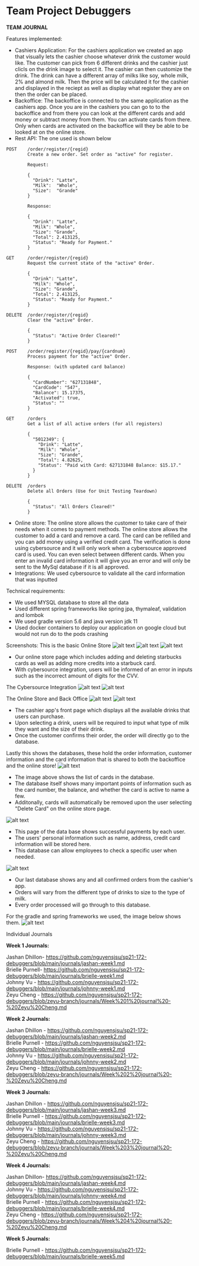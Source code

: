 # Team Project Debuggers 
 
**TEAM JOURNAL**

Features implemented:
- Cashiers Application: For the cashiers application we created an app that visually lets the cashier choose whatever drink the customer would like. The customer can pick from 6 different drinks and the cashier just clicls on the drink image to select it. The cashier can then customize the drink. The drink can have a different array of milks like soy, whole milk, 2% and almond milk. Then the price will be calculated it for the cashier and displayed in the reciept as well as display what register they are on then the order can be placed.
- Backoffice: The backoffice is connected to the same application as the cashiers app. Once you are in the cashiers you can go to to the backoffice and from there you can look at the different cards and add money or subtract money from them. You can activate cards from there. Only when cards are activated on the backoffice will they be able to be looked at on the online store.
- Rest API: The one used is shown below
```
POST    /order/register/{regid}
        Create a new order. Set order as "active" for register.

        Request:

	    {
	      "Drink": "Latte",
	      "Milk":  "Whole",
	      "Size":  "Grande"
	    }         

	    Response:

		{
		  "Drink": "Latte",
		  "Milk": "Whole",
		  "Size": "Grande",
		  "Total": 2.413125,
		  "Status": "Ready for Payment."
		}	    

GET     /order/register/{regid}
        Request the current state of the "active" Order.

		{
		  "Drink": "Latte",
		  "Milk": "Whole",
		  "Size": "Grande",
		  "Total": 2.413125,
		  "Status": "Ready for Payment."
		}

DELETE  /order/register/{regid}
        Clear the "active" Order.

		{
		  "Status": "Active Order Cleared!"
		}

POST    /order/register/{regid}/pay/{cardnum}
        Process payment for the "active" Order. 

        Response: (with updated card balance)

		{
		  "CardNumber": "627131848",
		  "CardCode": "547",
		  "Balance": 15.17375,
		  "Activated": true,
		  "Status": ""
		}

GET     /orders
        Get a list of all active orders (for all registers)

		{
		  "5012349": {
		    "Drink": "Latte",
		    "Milk": "Whole",
		    "Size": "Grande",
		    "Total": 4.82625,
		    "Status": "Paid with Card: 627131848 Balance: $15.17."
		  }
		}

DELETE 	/orders
		Delete all Orders (Use for Unit Testing Teardown)

		{
		  "Status": "All Orders Cleared!"
		}
```  
- Online store: The online store allows the customer to take care of their needs when it comes to payment methods. The online store allows the customer to add a card and remove a card. The card can be refilled and you can add money using a verified credit card. The verification is done using cybersource and it will only work when a cybersource approved card is used. You can even select between different cards. When you enter an invalid card information it will give you an error and will only be sent to the MySql database if it is all approved.
- Integrations: We used cybersource to validate all the card information that was inputted


Technical requirements:
- We used MYSQL database to store all the data
- Used different spring frameworks like spring jpa, thymaleaf, validation and lombok
- We used gradle version 5.6 and java version jdk 11
- Used docker containers to deploy our application on google cloud but would not run do to the pods crashing



Screenshots: 
This is the basic Online Store
![alt text](https://github.com/nguyensjsu/sp21-172-debuggers/blob/main/screenshots/online%20store%201.PNG)
![alt text](https://github.com/nguyensjsu/sp21-172-debuggers/blob/main/screenshots/add%20card.PNG)
![alt text](https://github.com/nguyensjsu/sp21-172-debuggers/blob/main/screenshots/payment%20page.PNG)
- Our online store page which includes adding and deleting starbucks cards as well as adding more credits into a starbuck card.
- With cybersource integration, users will be informed of an error in inputs such as the incorrect amount of digits for the CVV.
 
The Cybersource Integration
![alt text](https://github.com/nguyensjsu/sp21-172-debuggers/blob/main/screenshots/cyber1.png)
![alt text](https://github.com/nguyensjsu/sp21-172-debuggers/blob/main/screenshots/cyber2.png)   
 
The Online Store and Back Office
![alt text](https://github.com/nguyensjsu/sp21-172-debuggers/blob/main/screenshots/cashiers%201.PNG)
![alt text](https://github.com/nguyensjsu/sp21-172-debuggers/blob/main/screenshots/cashier%202.PNG)
- The cashier app's front page which displays all the available drinks that users can purchase.
- Upon selecting a drink, users will be required to input what type of milk they want and the size of their drink.
- Once the customer confirms their order, the order will directly go to the database.
 
Lastly this shows the databases, these hold the order information, customer information and the card information that is shared to both the backoffice and the online store!
![alt text](https://github.com/nguyensjsu/sp21-172-debuggers/blob/main/screenshots/db%201.PNG)
- The image above shows the list of cards in the database.
- The database itself shows many important points of information such as the card number, the balance, and whether the card is active to name a few.
- Additonally, cards will automatically be removed upon the user selecting "Delete Card" on the online store page.
 
![alt text](https://github.com/nguyensjsu/sp21-172-debuggers/blob/main/screenshots/db%202.PNG)
- This page of the data base shows successful payments by each user.
- The users' personal information such as name, address, credit card information will be stored here.
- This database can allow employees to check a specific user when needed.
 
![alt text](https://github.com/nguyensjsu/sp21-172-debuggers/blob/main/screenshots/db%203.PNG)
- Our last database shows any and all confirmed orders from the cashier's app.
- Orders will vary from the different type of drinks to size to the type of milk.
- Every order processed will go through to this database.
 
For the gradle and spring frameworks we used, the image below shows them.
![alt text](https://github.com/nguyensjsu/sp21-172-debuggers/blob/main/screenshots/gradle.png)










Individual Journals


**Week 1 Journals:**

Jashan Dhillon-  https://github.com/nguyensjsu/sp21-172-debuggers/blob/main/journals/jashan-week1.md  
Brielle Purnell-  https://github.com/nguyensjsu/sp21-172-debuggers/blob/main/journals/brielle-week1.md  
Johnny Vu - https://github.com/nguyensjsu/sp21-172-debuggers/blob/main/journals/johnny-week1.md  
Zeyu Cheng - https://github.com/nguyensjsu/sp21-172-debuggers/blob/zeyu-branch/journals/Week%201%20journal%20-%20Zeyu%20Cheng.md


**Week 2 Journals:**

Jashan Dhillon - https://github.com/nguyensjsu/sp21-172-debuggers/blob/main/journals/jashan-week2.md  
Brielle Purnell - https://github.com/nguyensjsu/sp21-172-debuggers/blob/main/journals/brielle-week2.md  
Johnny Vu - https://github.com/nguyensjsu/sp21-172-debuggers/blob/main/journals/johnny-week2.md  
Zeyu Cheng - https://github.com/nguyensjsu/sp21-172-debuggers/blob/zeyu-branch/journals/Week%202%20journal%20-%20Zeyu%20Cheng.md


**Week 3 Journals:**

Jashan Dhillon - https://github.com/nguyensjsu/sp21-172-debuggers/blob/main/journals/jashan-week3.md  
Brielle Purnell - https://github.com/nguyensjsu/sp21-172-debuggers/blob/main/journals/brielle-week3.md  
Johnny Vu - https://github.com/nguyensjsu/sp21-172-debuggers/blob/main/journals/johnny-week3.md           
Zeyu Cheng - https://github.com/nguyensjsu/sp21-172-debuggers/blob/zeyu-branch/journals/Week%203%20journal%20-%20Zeyu%20Cheng.md

**Week 4 Journals:**

Jashan Dhillon- https://github.com/nguyensjsu/sp21-172-debuggers/blob/main/journals/jashan-week4.md  
Johnny Vu - https://github.com/nguyensjsu/sp21-172-debuggers/blob/main/journals/johnny-week4.md  
Brielle Purnell - https://github.com/nguyensjsu/sp21-172-debuggers/blob/main/journals/brielle-week4.md   
Zeyu Cheng - https://github.com/nguyensjsu/sp21-172-debuggers/blob/zeyu-branch/journals/Week%204%20journal%20-%20Zeyu%20Cheng.md

**Week 5 Journals:**

Brielle Purnell - https://github.com/nguyensjsu/sp21-172-debuggers/blob/main/journals/brielle-week5.md 

